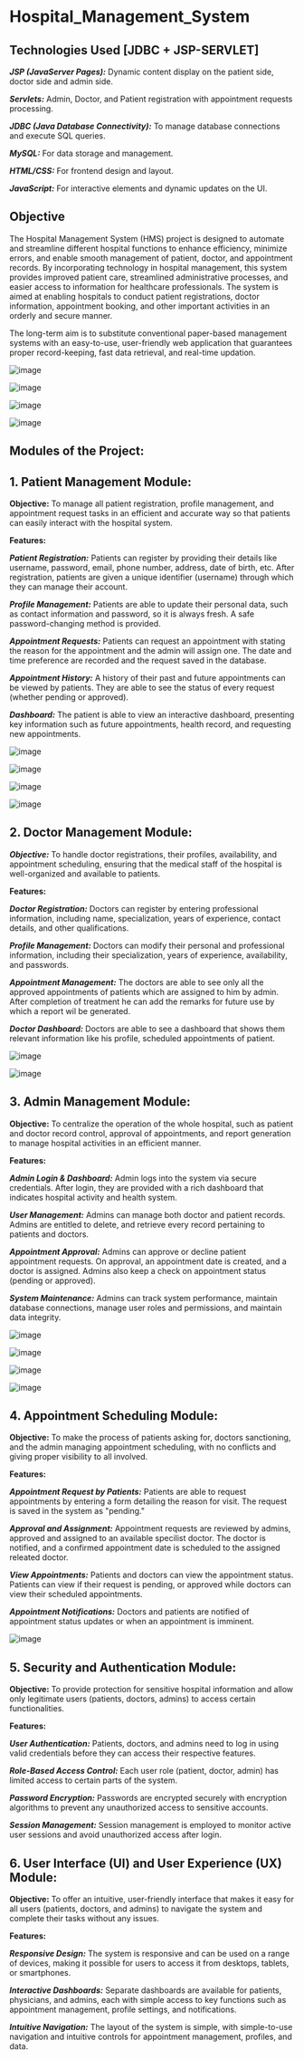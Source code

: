# Hospital_Management_System

## Technologies Used [JDBC + JSP-SERVLET]
  **_JSP (JavaServer Pages):_** Dynamic content display on the patient side, doctor side and admin side.
  
  **_Servlets:_** Admin, Doctor, and Patient registration with appointment requests processing.
  
  **_JDBC (Java Database Connectivity):_** To manage database connections and execute SQL queries.
  
  **_MySQL:_** For data storage and management.
  
  **_HTML/CSS:_** For frontend design and layout.
  
  **_JavaScript:_** For interactive elements and dynamic updates on the UI.


## Objective 
The Hospital Management System (HMS) project is designed to automate and streamline different hospital functions to enhance efficiency, minimize errors, and enable smooth management of patient, doctor, and appointment records. By incorporating technology in hospital management, this system provides improved patient care, streamlined administrative processes, and easier access to information for healthcare professionals. The system is aimed at enabling hospitals to conduct patient registrations, doctor information, appointment booking, and other important activities in an orderly and secure manner.

The long-term aim is to substitute conventional paper-based management systems with an easy-to-use, user-friendly web application that guarantees proper record-keeping, fast data retrieval, and real-time updation.

![image](https://github.com/user-attachments/assets/b7319fa0-bf91-4ef4-8e7f-a54c001d211a)

![image](https://github.com/user-attachments/assets/5f07f41d-ee89-4ffc-a430-8e5b40f76c8c)

![image](https://github.com/user-attachments/assets/df607b77-5b6d-44ac-97ce-8c6eda4ebcbd)

![image](https://github.com/user-attachments/assets/ece87071-ed79-4710-936f-ea989df1b8fd)


## Modules of the Project:

## 1. Patient Management Module:
**Objective:**
To manage all patient registration, profile management, and appointment request tasks in an efficient and accurate way so that patients can easily interact with the hospital system.

**Features:**

   **_Patient Registration:_** Patients can register by providing their details like username, password, email, phone number, address, date of birth, etc. After registration, patients are given a unique identifier (username) through which they can manage their account.

   **_Profile Management:_** Patients are able to update their personal data, such as contact information and password, so it is always fresh. A safe password-changing method is provided.

   **_Appointment Requests:_** Patients can request an appointment with stating the reason for the appointment and the admin will assign one. The date and time preference are recorded and the request saved in the database.

   **_Appointment History:_** A history of their past and future appointments can be viewed by patients. They are able to see the status of every request (whether pending or approved).

   **_Dashboard:_** The patient is able to view an interactive dashboard, presenting key information such as future appointments, health record, and requesting new appointments.

![image](https://github.com/user-attachments/assets/24c18382-b49e-4e9a-9642-705fe1249fbb)

![image](https://github.com/user-attachments/assets/3c4d8dc2-d5a7-4df3-87e9-a33fb2482440)

![image](https://github.com/user-attachments/assets/f66e0dcf-98a7-4894-a17c-3a118adac1d7)

![image](https://github.com/user-attachments/assets/34336f76-e33d-4f28-801c-80d9aeae249b)


## 2. Doctor Management Module:
**_Objective:_**
To handle doctor registrations, their profiles, availability, and appointment scheduling, ensuring that the medical staff of the hospital is well-organized and available to patients.

**Features:**

**_Doctor Registration:_** Doctors can register by entering professional information, including name, specialization, years of experience, contact details, and other qualifications.

**_Profile Management:_** Doctors can modify their personal and professional information, including their specialization, years of experience, availability, and passwords.

**_Appointment Management:_** The doctors are able to see only all the approved appointments of patients which are assigned to him by admin. After completion of treatment he can add the remarks for future use by which a report wil be generated.

**_Doctor Dashboard:_** Doctors are able to see a dashboard that shows them relevant information like his profile, scheduled appointments of patient.

![image](https://github.com/user-attachments/assets/b5f942a5-182d-4d83-8d59-3a7f4dccc95b)

![image](https://github.com/user-attachments/assets/3203a0bb-d6e9-4b47-8d89-3ff9e1d045b9)


## 3. Admin Management Module:
**Objective:**
To centralize the operation of the whole hospital, such as patient and doctor record control, approval of appointments, and report generation to manage hospital activities in an efficient manner.

**Features:**

**_Admin Login & Dashboard:_** Admin logs into the system via secure credentials. After login, they are provided with a rich dashboard that indicates hospital activity and health system.

**_User Management:_** Admins can manage both doctor and patient records. Admins are entitled to delete, and retrieve every record pertaining to patients and doctors.

**_Appointment Approval:_** Admins can approve or decline patient appointment requests. On approval, an appointment date is created, and a doctor is assigned. Admins also keep a check on appointment status (pending or approved).

**_System Maintenance:_** Admins can track system performance, maintain database connections, manage user roles and permissions, and maintain data integrity.

![image](https://github.com/user-attachments/assets/96c1014a-d215-4a04-8cde-2f9216c15ca3)

![image](https://github.com/user-attachments/assets/4100bccc-0da4-463f-be61-a0c0688e89f3)

![image](https://github.com/user-attachments/assets/856c4ef9-2884-49ba-a6ec-049b105e678e)

![image](https://github.com/user-attachments/assets/cca8ed13-2608-4c72-a649-b612b6fc6de3)


## 4. Appointment Scheduling Module:
**Objective:**
To make the process of patients asking for, doctors sanctioning, and the admin managing appointment scheduling, with no conflicts and giving proper visibility to all involved.

**Features:**

**_Appointment Request by Patients:_** Patients are able to request appointments by entering a form detailing the reason for visit. The request is saved in the system as "pending."

**_Approval and Assignment:_** Appointment requests are reviewed by admins, approved and assigned to an available specilist doctor. The doctor is notified, and a confirmed appointment date is scheduled to the assigned releated doctor.

**_View Appointments:_** Patients and doctors can view the appointment status. Patients can view if their request is pending, or approved while doctors can view their scheduled appointments.

**_Appointment Notifications:_** Doctors and patients are notified of appointment status updates or when an appointment is imminent.

![image](https://github.com/user-attachments/assets/ea91515d-94bd-4b87-8bf8-ec1688b8d6ff)




## 5. Security and Authentication Module:
**Objective:**
To provide protection for sensitive hospital information and allow only legitimate users (patients, doctors, admins) to access certain functionalities.

**Features:**

**_User Authentication:_** Patients, doctors, and admins need to log in using valid credentials before they can access their respective features.

**_Role-Based Access Control:_** Each user role (patient, doctor, admin) has limited access to certain parts of the system.

**_Password Encryption:_** Passwords are encrypted securely with encryption algorithms to prevent any unauthorized access to sensitive accounts.

**_Session Management:_** Session management is employed to monitor active user sessions and avoid unauthorized access after login.

## 6. User Interface (UI) and User Experience (UX) Module:
**Objective:**
To offer an intuitive, user-friendly interface that makes it easy for all users (patients, doctors, and admins) to navigate the system and complete their tasks without any issues.

**Features:**

**_Responsive Design:_** The system is responsive and can be used on a range of devices, making it possible for users to access it from desktops, tablets, or smartphones.

**_Interactive Dashboards:_** Separate dashboards are available for patients, physicians, and admins, each with simple access to key functions such as appointment management, profile settings, and notifications.

**_Intuitive Navigation:_** The layout of the system is simple, with simple-to-use navigation and intuitive controls for appointment management, profiles, and data.
